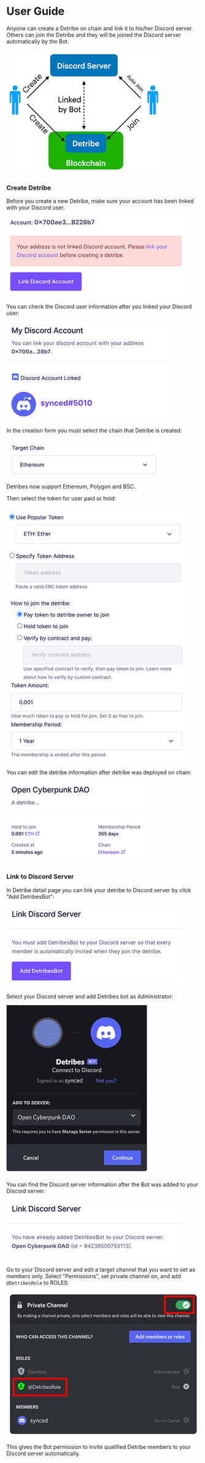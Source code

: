 # User Guide

Anyone can create a Detribe on chain and link it to his/her Discord server. 
Others can join the Detribe and they will be joined the Discord server automatically 
by the Bot.

![Detribe Overview](assets/detribe-overview.png)

### Create Detribe

Before you create a new Detribe, make sure your account has been linked with your 
Discord user.

![Discord Not Linked](assets/detribe-not-linked.png)

You can check the Discord user information after you linked your Discord user:

![Discord Linked](assets/detribe-linked.png)

In the creation form you must select the chain that Detribe is created:

![Deploy Chain](assets/detribe-chain.png)

Detribes now support Ethereum, Polygon and BSC.

Then select the token for user paid or hold:

![Select Token](assets/detribe-join.png)

You can edit the detribe information after detribe was deployed on chain:

![Detribe Info](assets/detribe-info.png)

### Link to Discord Server

In Detribe detail page you can link your detribe to Discord server by click "Add DetribesBot":

![Detribe Add Bot](assets/detribe-add-bot.png)

Select your Discord server and add Detribes bot as Administrator:

![Discord Add Bot](assets/discord-add-bot.png)

You can find the Discord server information after the Bot was added to your Discord server:

![Discord Linked](assets/discord-linked.png)

Go to your Discord server and edit a target channel that you want to set as members only. 
Select "Permissions", set private channel on, and add `@DetribesRole` to ROLES:

![Discord Setting](assets/discord-channel.png)

This gives the Bot permission to invite qualified Detribe members to your Discord server automatically.
